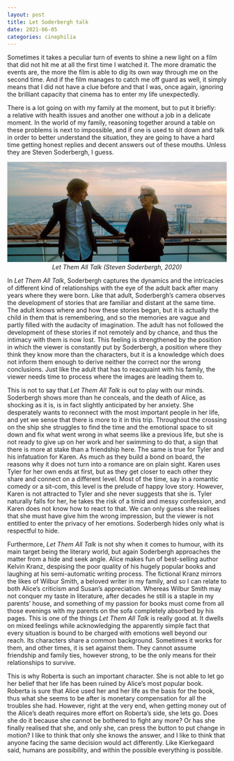 ```yaml
---
layout: post
title: Let Soderbergh talk
date: 2021-06-05
categories: cinephilia
---
```


Sometimes it takes a peculiar turn of events to shine a new light on a film that
did not hit me at all the first time I watched it. The more dramatic the events
are, the more the film is able to dig its own way through me on the second time.
And if the film manages to catch me off guard as well, it simply means that
I did not have a clue before and that I was, once again, ignoring the brilliant
capacity that cinema has to enter my life unexpectedly.

<!--more-->

There is a lot going on with my family at the moment, but to put it briefly:
a relative with health issues and another one without a job in a delicate
moment. In the world of my family, reasoning together around a table on these
problems is next to impossible, and if one is used to sit down and talk in order
to better understand the situation, they are going to have a hard time getting
honest replies and decent answers out of these mouths. Unless they are Steven
Soderbergh, I guess.

<p align="center">
    <img src="/assets/images/2021-06-05-let_them_all_talk.jpeg">
    <br>
    <em>Let Them All Talk (Steven Soderbergh, 2020)</em>
</p>

In *Let Them All Talk*, Soderbergh captures the dynamics and the intricacies of
different kind of relationships with the eye of the adult back after many years
where they were born. Like that adult, Soderbergh’s camera observes the
development of stories that are familiar and distant at the same time. The adult
knows where and how these stories began, but it is actually the child in them
that is remembering, and so the memories are vague and partly filled with the
audacity of imagination. The adult has not followed the development of these
stories if not remotely and by chance, and thus the intimacy with them is now
lost. This feeling is strengthened by the position in which the viewer is
constantly put by Soderbergh, a position where they think they know more than
the characters, but it is a knowledge which does not inform them enough to
derive neither the correct nor the wrong conclusions. Just like the adult that
has to reacquaint with his family, the viewer needs time to process where the
images are leading them to.

This is not to say that *Let Them All Talk* is out to play with our minds.
Soderbergh shows more than he conceals, and the death of Alice, as shocking as
it is, is in fact slightly anticipated by her anxiety. She desperately wants to
reconnect with the most important people in her life, and yet we sense that
there is more to it in this trip. Throughout the crossing on the ship she
struggles to find the time and the emotional space to sit down and fix what went
wrong in what seems like a previous life, but she is not ready to give up on her
work and her swimming to do that, a sign that there is more at stake than a
friendship here. The same is true for Tyler and his infatuation for Karen. As
much as they build a bond on board, the reasons why it does not turn into a
romance are on plain sight. Karen uses Tyler for her own ends at first, but as
they get closer to each other they share and connect on a different level. Most
of the time, say in a romantic comedy or a sit-com, this level is the prelude of
happy love story. However, Karen is not attracted to Tyler and she never
suggests that she is. Tyler naturally falls for her, he takes the risk of a
timid and messy confession, and Karen does not know how to react to that. We can
only guess she realises that she must have give him the wrong impression, but
the viewer is not entitled to enter the privacy of her emotions. Soderbergh
hides only what is respectful to hide.

Furthermore, *Let Them All Talk* is not shy when it comes to humour, with its main
target being the literary world, but again Soderbergh approaches the matter from
a hide and seek angle. Alice makes fun of best-selling author Kelvin Kranz,
despising the poor quality of his hugely popular books and laughing at his
semi-automatic writing process. The fictional Kranz mirrors the likes of Wilbur
Smith, a beloved writer in my family, and so I can relate to both
Alice’s criticism and Susan’s appreciation. Whereas Wilbur Smith may not conquer
my taste in literature, after decades he still is a staple in my parents’ house,
and something of my passion for books must come from all those evenings with my
parents on the sofa completely absorbed by his pages. This is one of the things
*Let Them All Talk* is really good at. It dwells on mixed feelings while
acknowledging the apparently simple fact that every situation is bound to be
charged with emotions well beyond our reach. Its characters share a common
background. Sometimes it works for them, and other times, it is set against
them. They cannot assume friendship and family ties, however strong, to be the
only means for their relationships to survive.

This is why Roberta is such an important character. She is not able to let go
her belief that her life has been ruined by Alice’s most popular book. Roberta
is sure that Alice used her and her life as the basis for the book, thus what
she seems to be after is monetary compensation for all the troubles she had.
However, right at the very end, when getting money out of the Alice’s death
requires more effort on Roberta’s side, she lets go. Does she do it because she
cannot be bothered to fight any more? Or has she finally realised that she, and
only she, can press the button to put change in motion? I like to think that
only she knows the answer, and I like to think that anyone facing the same
decision would act differently. Like Kierkegaard said, humans are possibility,
and within the possible everything is possible.


